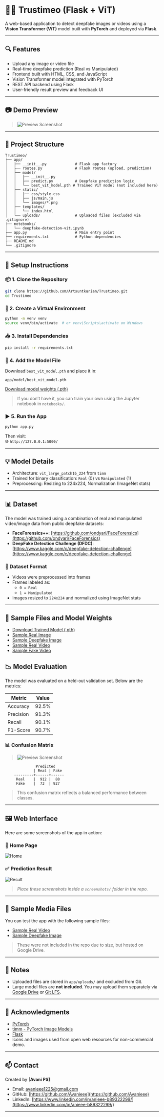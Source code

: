 # 🕵️‍♂️ Trustimeo (Flask + ViT)

A web-based application to detect deepfake images or videos using a **Vision Transformer (ViT)** model built with **PyTorch** and deployed via **Flask**.

---

## 🔍 Features

- Upload any image or video file
- Real-time deepfake prediction (Real vs Manipulated)
- Frontend built with HTML, CSS, and JavaScript
- Vision Transformer model integrated with PyTorch
- REST API backend using Flask
- User-friendly result preview and feedback UI

---

## 📷 Demo Preview

> ![Preview Screenshot](screenshots/home.png)  


---

## 📁 Project Structure

```
Trustimeo/
├── app/
│   ├── __init__.py             # Flask app factory
│   ├── routes.py               # Flask routes (upload, prediction)
│   ├── model/
│   │   ├── __init__.py
│   │   ├── predict.py          # Deepfake prediction logic
│   │   └── best_vit_model.pth # Trained ViT model (not included here)
│   ├── static/
│   │   ├── css/style.css
│   │   ├── js/main.js
│   │   └── images/*.png
│   ├── templates/
│   │   └── index.html
│   └── uploads/                # Uploaded files (excluded via .gitignore)
├── notebooks/
│   └── deepfake-detection-vit.ipynb
├── app.py                      # Main entry point
├── requirements.txt            # Python dependencies
├── README.md
└── .gitignore
```

---

## 🚀 Setup Instructions

### 📦 1. Clone the Repository

```bash
git clone https://github.com/Artsuntkurian/Trustimeo.git
cd Trustimeo
```

### 🐍 2. Create a Virtual Environment

```bash
python -m venv venv
source venv/bin/activate  # or venv\Scripts\activate on Windows
```

### 📥 3. Install Dependencies

```bash
pip install -r requirements.txt
```

### 🤖 4. Add the Model File

Download `best_vit_model.pth` and place it in:

```
app/model/best_vit_model.pth
```
[Download model weights (.pth)](https://drive.google.com/uc?export=download&id=1trntJzGb9neosHBAtLWqjzdfjS2aWcEV)


> If you don’t have it, you can train your own using the Jupyter notebook in `notebooks/`.

### ▶️ 5. Run the App

```bash
python app.py
```

Then visit:  
🌐 `http://127.0.0.1:5000/`

---

## 💡 Model Details

- Architecture: `vit_large_patch16_224` from `timm`
- Trained for binary classification: `Real` (0) vs `Manipulated` (1)
- Preprocessing: Resizing to 224x224, Normalization (ImageNet stats)

---

## 📊 Dataset

The model was trained using a combination of real and manipulated video/image data from public deepfake datasets:

- **FaceForensics++**: [https://github.com/ondyari/FaceForensics](https://github.com/ondyari/FaceForensics)
- **DeepFake Detection Challenge (DFDC)**: [https://www.kaggle.com/c/deepfake-detection-challenge](https://www.kaggle.com/c/deepfake-detection-challenge)

### 📁 Dataset Format

- Videos were preprocessed into frames
- Frames labeled as:
  - `0 = Real`
  - `1 = Manipulated`
- Images resized to `224x224` and normalized using ImageNet stats

---

## 🧪 Sample Files and Model Weights

- [Download Trained Model (.pth)](https://drive.google.com/uc?export=download&id=1trntJzGb9neosHBAtLWqjzdfjS2aWcEV)
- [Sample Real Image](https://drive.google.com/uc?export=download&id=1aZtWodUGedKViC8CnHMTHwi0qAm5D7wI)
- [Sample Deepfake Image](https://drive.google.com/uc?export=download&id=1vW6Ib8pNYBjhpA7CO07Uy04RMJL5-wN2)
- [Sample Real Video](https://drive.google.com/uc?export=download&id=1-REluWj977Ilwp4-Q3X7gtUbZ5AV0WPf)
- [Sample Fake Video](https://drive.google.com/uc?export=download&id=1_MtxPczMZnYrCBjyr5xDO4KRaWD74IUO)


## 📉 Model Evaluation

The model was evaluated on a held-out validation set. Below are the metrics:

| Metric         | Value     |
|----------------|-----------|
| Accuracy       | 92.5%     |
| Precision      | 91.3%     |
| Recall         | 90.1%     |
| F1-Score       | 90.7%     |

### 📊 Confusion Matrix

> ![Preview Screenshot](screenshots/confusion_matrix.png) 



```
              Predicted
             | Real | Fake
    ---------+------+------
     Real    |  912 |  88
     Fake    |  73  | 927
```

> This confusion matrix reflects a balanced performance between classes.

---

## 🖼️ Web Interface

Here are some screenshots of the app in action:

### 🔘 Home Page
![Home](screenshots/web_ui.png)



### ✅ Prediction Result
![Result](screenshots/result.png)

> _Place these screenshots inside a `screenshots/` folder in the repo._

---

## 🧪 Sample Media Files

You can test the app with the following sample files:

- [Sample Real Video](https://drive.google.com/file/d/...)  
- [Sample Deepfake Image](https://drive.google.com/file/d/...)

> These were not included in the repo due to size, but hosted on Google Drive.

---

## 📌 Notes

- Uploaded files are stored in `app/uploads/` and excluded from Git.
- Large model files are **not included**. You may upload them separately via [Google Drive](https://drive.google.com) or [Git LFS](https://git-lfs.com/).

---

## 🙌 Acknowledgments

- [PyTorch](https://pytorch.org/)
- [timm - PyTorch Image Models](https://github.com/rwightman/pytorch-image-models)
- [Flask](https://flask.palletsprojects.com/)
- Icons and images used from open web resources for non-commercial demo.

---

## 📫 Contact

Created by **[Avani PS]**

- Email: avanieee1225@gmail.com
- GitHub: [https://github.com/Avanieee](https://github.com/Avanieee)
- LinkedIn: [https://www.linkedin.com/in/anieee-b89322299/](https://www.linkedin.com/in/anieee-b89322299/)

---
